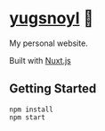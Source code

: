 # [yugsnoyl][cecdedaa] 🍩

  [cecdedaa]: https://yugsnoyl.com "yugsnoyl.com"

My personal website.

Built with [Nuxt.js][1]

## Getting Started

	npm install
	npm start

[1]:	https://nuxtjs.org